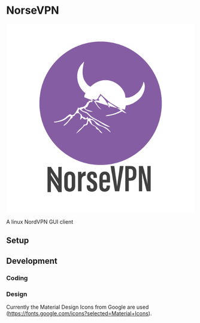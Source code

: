 # NorseVPN

![NorseVPN](doc/img/logo/NorseVPN_transparent%20.png)

A linux NordVPN GUI client

## Setup

## Development

### Coding

### Design

Currently the Material Design Icons from Google are used (https://fonts.google.com/icons?selected=Material+Icons).